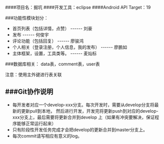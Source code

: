 ####项目名：掘坑
####开发工具：eclipse
####Android API Target：19

###功能性模块划分：
* 首页列表（包括详情，点赞）                  ------ 刘豪
* 发布                                        ------ 何俊宇
* 评论功能（包括回复）                        ------ 廖骏鸿
* 个人相关（登录注册，个人信息，我的发布）    ------ 廖鹏如
* 主体框架，设置，工具类等。                  ------ 麦灿标


###数据库相关：
data表，comment表，user表

注意：使用主外键进行表关联


###Git协作说明
------
* 每开发者对应一个develop-xxx分支。每次开发时，需要从develop分支将最新的更新pull到本地，
然后进行开发，开发完将更新push到对应的develop-xxx分支上，最后需要将更新合并到develop
上（如果有冲突要解决，保证程序能够正常运行起来）
* 只有阶段性开发任务完成才会把develop的更新合并到master分支上。
* 每次commit请写相应有意义的log。
